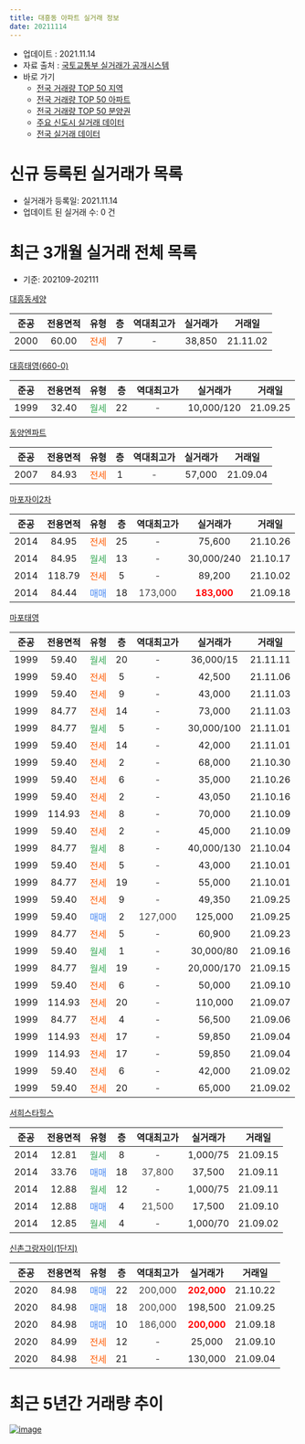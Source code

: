 ```yaml
---
title: 대흥동 아파트 실거래 정보
date: 20211114
---
```


* 업데이트 : 2021.11.14
* 자료 출처 : [국토교통부 실거래가 공개시스템](http://rt.molit.go.kr)
* 바로 가기
    * [전국 거래량 TOP 50 지역](https://apt-info.github.io/apt-trade-info/tr)
    * [전국 거래량 TOP 50 아파트](https://apt-info.github.io/apt-trade-info/ta)
    * [전국 거래량 TOP 50 분양권](https://apt-info.github.io/apt-trade-info/tb)
    * [주요 신도시 실거래 데이터](https://apt-info.github.io/apt-trade-info/newtown)
    * [전국 실거래 데이터](https://apt-info.github.io/apt-trade-info/all)



<script async src="https://pagead2.googlesyndication.com/pagead/js/adsbygoogle.js"></script>
<!-- 기본광고 -->
<ins class="adsbygoogle"
     style="display:block"
     data-ad-client="ca-pub-1142216861245946"
     data-ad-slot="4805727019"
     data-ad-format="auto"
     data-full-width-responsive="true"></ins>
<script>
     (adsbygoogle = window.adsbygoogle || []).push({});
</script>


# 신규 등록된 실거래가 목록

* 실거래가 등록일: 2021.11.14
* 업데이트 된 실거래 수: 0 건




<script async src="https://pagead2.googlesyndication.com/pagead/js/adsbygoogle.js"></script>
<!-- 기본광고 -->
<ins class="adsbygoogle"
     style="display:block"
     data-ad-client="ca-pub-1142216861245946"
     data-ad-slot="4805727019"
     data-ad-format="auto"
     data-full-width-responsive="true"></ins>
<script>
     (adsbygoogle = window.adsbygoogle || []).push({});
</script>


# 최근 3개월 실거래 전체 목록
* 기준: 202109-202111


[대흥동세양](https://search.naver.com/search.naver?query=%EB%8C%80%ED%9D%A5%EB%8F%99%EC%84%B8%EC%96%91)

|준공|전용면적|유형|층|역대최고가|실거래가|거래일|
|:---:|:---:|:---:|:---:|:---:|:---:|:---:|
|2000|60.00|<span style="color:#FF5A00">전세</span>|7|<span style="color:#444444">-</span>|38,850|21.11.02|

[대흥태영(660-0)](https://search.naver.com/search.naver?query=%EB%8C%80%ED%9D%A5%ED%83%9C%EC%98%81%28660-0%29)

|준공|전용면적|유형|층|역대최고가|실거래가|거래일|
|:---:|:---:|:---:|:---:|:---:|:---:|:---:|
|1999|32.40|<span style="color:#34A853">월세</span>|22|<span style="color:#444444">-</span>|10,000/120|21.09.25|

[동양엔파트](https://search.naver.com/search.naver?query=%EB%8F%99%EC%96%91%EC%97%94%ED%8C%8C%ED%8A%B8)

|준공|전용면적|유형|층|역대최고가|실거래가|거래일|
|:---:|:---:|:---:|:---:|:---:|:---:|:---:|
|2007|84.93|<span style="color:#FF5A00">전세</span>|1|<span style="color:#444444">-</span>|57,000|21.09.04|

[마포자이2차](https://search.naver.com/search.naver?query=%EB%A7%88%ED%8F%AC%EC%9E%90%EC%9D%B42%EC%B0%A8)

|준공|전용면적|유형|층|역대최고가|실거래가|거래일|
|:---:|:---:|:---:|:---:|:---:|:---:|:---:|
|2014|84.95|<span style="color:#FF5A00">전세</span>|25|<span style="color:#444444">-</span>|75,600|21.10.26|
|2014|84.95|<span style="color:#34A853">월세</span>|13|<span style="color:#444444">-</span>|30,000/240|21.10.17|
|2014|118.79|<span style="color:#FF5A00">전세</span>|5|<span style="color:#444444">-</span>|89,200|21.10.02|
|2014|84.44|<span style="color:#4285F3">매매</span>|18|<span style="color:#444444">173,000</span>|<b><span style="color:#FF0000">183,000</span></b>|21.09.18|

[마포태영](https://search.naver.com/search.naver?query=%EB%A7%88%ED%8F%AC%ED%83%9C%EC%98%81)

|준공|전용면적|유형|층|역대최고가|실거래가|거래일|
|:---:|:---:|:---:|:---:|:---:|:---:|:---:|
|1999|59.40|<span style="color:#34A853">월세</span>|20|<span style="color:#444444">-</span>|36,000/15|21.11.11|
|1999|59.40|<span style="color:#FF5A00">전세</span>|5|<span style="color:#444444">-</span>|42,500|21.11.06|
|1999|59.40|<span style="color:#FF5A00">전세</span>|9|<span style="color:#444444">-</span>|43,000|21.11.03|
|1999|84.77|<span style="color:#FF5A00">전세</span>|14|<span style="color:#444444">-</span>|73,000|21.11.03|
|1999|84.77|<span style="color:#34A853">월세</span>|5|<span style="color:#444444">-</span>|30,000/100|21.11.01|
|1999|59.40|<span style="color:#FF5A00">전세</span>|14|<span style="color:#444444">-</span>|42,000|21.11.01|
|1999|59.40|<span style="color:#FF5A00">전세</span>|2|<span style="color:#444444">-</span>|68,000|21.10.30|
|1999|59.40|<span style="color:#FF5A00">전세</span>|6|<span style="color:#444444">-</span>|35,000|21.10.26|
|1999|59.40|<span style="color:#FF5A00">전세</span>|2|<span style="color:#444444">-</span>|43,050|21.10.16|
|1999|114.93|<span style="color:#FF5A00">전세</span>|8|<span style="color:#444444">-</span>|70,000|21.10.09|
|1999|59.40|<span style="color:#FF5A00">전세</span>|2|<span style="color:#444444">-</span>|45,000|21.10.09|
|1999|84.77|<span style="color:#34A853">월세</span>|8|<span style="color:#444444">-</span>|40,000/130|21.10.04|
|1999|59.40|<span style="color:#FF5A00">전세</span>|5|<span style="color:#444444">-</span>|43,000|21.10.01|
|1999|84.77|<span style="color:#FF5A00">전세</span>|19|<span style="color:#444444">-</span>|55,000|21.10.01|
|1999|59.40|<span style="color:#FF5A00">전세</span>|9|<span style="color:#444444">-</span>|49,350|21.09.25|
|1999|59.40|<span style="color:#4285F3">매매</span>|2|<span style="color:#444444">127,000</span>|125,000|21.09.25|
|1999|84.77|<span style="color:#FF5A00">전세</span>|5|<span style="color:#444444">-</span>|60,900|21.09.23|
|1999|59.40|<span style="color:#34A853">월세</span>|1|<span style="color:#444444">-</span>|30,000/80|21.09.16|
|1999|84.77|<span style="color:#34A853">월세</span>|19|<span style="color:#444444">-</span>|20,000/170|21.09.15|
|1999|59.40|<span style="color:#FF5A00">전세</span>|6|<span style="color:#444444">-</span>|50,000|21.09.10|
|1999|114.93|<span style="color:#FF5A00">전세</span>|20|<span style="color:#444444">-</span>|110,000|21.09.07|
|1999|84.77|<span style="color:#FF5A00">전세</span>|4|<span style="color:#444444">-</span>|56,500|21.09.06|
|1999|114.93|<span style="color:#FF5A00">전세</span>|17|<span style="color:#444444">-</span>|59,850|21.09.04|
|1999|114.93|<span style="color:#FF5A00">전세</span>|17|<span style="color:#444444">-</span>|59,850|21.09.04|
|1999|59.40|<span style="color:#FF5A00">전세</span>|6|<span style="color:#444444">-</span>|42,000|21.09.02|
|1999|59.40|<span style="color:#FF5A00">전세</span>|20|<span style="color:#444444">-</span>|65,000|21.09.02|

[서희스타힐스](https://search.naver.com/search.naver?query=%EC%84%9C%ED%9D%AC%EC%8A%A4%ED%83%80%ED%9E%90%EC%8A%A4)

|준공|전용면적|유형|층|역대최고가|실거래가|거래일|
|:---:|:---:|:---:|:---:|:---:|:---:|:---:|
|2014|12.81|<span style="color:#34A853">월세</span>|8|<span style="color:#444444">-</span>|1,000/75|21.09.15|
|2014|33.76|<span style="color:#4285F3">매매</span>|18|<span style="color:#444444">37,800</span>|37,500|21.09.11|
|2014|12.88|<span style="color:#34A853">월세</span>|12|<span style="color:#444444">-</span>|1,000/75|21.09.11|
|2014|12.88|<span style="color:#4285F3">매매</span>|4|<span style="color:#444444">21,500</span>|17,500|21.09.10|
|2014|12.85|<span style="color:#34A853">월세</span>|4|<span style="color:#444444">-</span>|1,000/70|21.09.02|

[신촌그랑자이(1단지)](https://search.naver.com/search.naver?query=%EC%8B%A0%EC%B4%8C%EA%B7%B8%EB%9E%91%EC%9E%90%EC%9D%B4%281%EB%8B%A8%EC%A7%80%29)

|준공|전용면적|유형|층|역대최고가|실거래가|거래일|
|:---:|:---:|:---:|:---:|:---:|:---:|:---:|
|2020|84.98|<span style="color:#4285F3">매매</span>|22|<span style="color:#444444">200,000</span>|<b><span style="color:#FF0000">202,000</span></b>|21.10.22|
|2020|84.98|<span style="color:#4285F3">매매</span>|18|<span style="color:#444444">200,000</span>|198,500|21.09.25|
|2020|84.98|<span style="color:#4285F3">매매</span>|10|<span style="color:#444444">186,000</span>|<b><span style="color:#FF0000">200,000</span></b>|21.09.18|
|2020|84.99|<span style="color:#FF5A00">전세</span>|12|<span style="color:#444444">-</span>|25,000|21.09.10|
|2020|84.98|<span style="color:#FF5A00">전세</span>|21|<span style="color:#444444">-</span>|130,000|21.09.04|



<script async src="https://pagead2.googlesyndication.com/pagead/js/adsbygoogle.js"></script>
<!-- 기본광고 -->
<ins class="adsbygoogle"
     style="display:block"
     data-ad-client="ca-pub-1142216861245946"
     data-ad-slot="4805727019"
     data-ad-format="auto"
     data-full-width-responsive="true"></ins>
<script>
     (adsbygoogle = window.adsbygoogle || []).push({});
</script>


# 최근 5년간 거래량 추이


<div style="width:100%;">
    <canvas id="deal_progress" height="200"></canvas>
</div>

<script>
new Chart(document.getElementById("deal_progress"), {
    type: 'line',
    data: {
        labels: ['16.01','16.02','16.03','16.04','16.05','16.06','16.07','16.08','16.09','16.10','16.11','16.12','17.01','17.02','17.03','17.04','17.05','17.06','17.07','17.08','17.09','17.10','17.11','17.12','18.01','18.02','18.03','18.04','18.05','18.06','18.07','18.08','18.09','18.10','18.11','18.12','19.01','19.02','19.03','19.04','19.05','19.06','19.07','19.08','19.09','19.10','19.11','19.12','20.01','20.02','20.03','20.04','20.05','20.06','20.07','20.08','20.09','20.10','20.11','20.12','21.01','21.02','21.03','21.04','21.05','21.06','21.07','21.08','21.09','21.10','21.11'],
        datasets: [{
            label: '매매/분양권',
            data: [3,7,13,18,13,21,19,21,21,23,17,12,7,11,25,31,22,28,28,8,12,12,18,18,20,13,11,11,4,17,23,35,13,5,2,3,6,3,2,4,12,11,22,13,17,27,36,22,8,9,4,5,9,15,10,6,13,8,12,13,6,9,2,10,4,2,15,9,6,1,0],
            borderColor: "rgba(66, 133, 243, 1)",
            backgroundColor: "rgba(66, 133, 243, 0.05)",
            borderWidth: 1,
            pointRadius: 0,
            fill: false,
            lineTension: 0
        },{
            label: '전/월세',
            data: [24,22,27,34,28,16,17,10,20,20,18,26,16,14,22,21,18,23,23,26,20,15,22,29,46,25,43,13,16,17,14,22,11,23,17,35,40,21,21,15,14,13,25,17,16,14,18,29,28,32,27,26,22,21,28,21,15,18,17,21,31,25,24,12,21,18,29,23,18,11,7],
            borderColor: "rgba(255, 90, 0, 1)",
            backgroundColor: "rgba(255, 90, 0, 0.05)",
            borderWidth: 1,
            pointRadius: 0,
            fill: false,
            lineTension: 0
        },{
            label: '합계',
            data: [27,29,40,52,41,37,36,31,41,43,35,38,23,25,47,52,40,51,51,34,32,27,40,47,66,38,54,24,20,34,37,57,24,28,19,38,46,24,23,19,26,24,47,30,33,41,54,51,36,41,31,31,31,36,38,27,28,26,29,34,37,34,26,22,25,20,44,32,24,12,7],
            borderColor: "rgba(0, 0, 0, 1)",
            backgroundColor: "rgba(0, 0, 0, 0.03)",
            borderWidth: 0.1,
            pointRadius: 0,
            fill: true,
            lineTension: 0
        }
        ]
    },
    options: {
        responsive: true,
        title: {
            display: false
        },
        tooltips: {
            mode: 'index',
            intersect: false
        },
        hover: {
            mode: 'nearest',
            intersect: true
        },
        scales: {
            xAxes: [{
                display: true,
                scaleLabel: {
                    display: true,
                    labelString: '년/월'
                }
            }],
            yAxes: [{
                display: true,
                ticks: {
                    suggestedMin: 0,
                },
                scaleLabel: {
                    display: true,
                    labelString: '실거래 수'
                }
            }]
        }
    }
});

</script>


[![image](https://apt-info.github.io/images/2020-01-03-apt-trade-info/1024x500.png)](https://play.google.com/store/apps/details?id=com.aptinfo.apttradeinfo)


